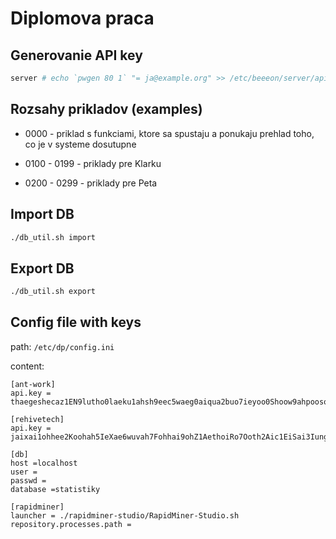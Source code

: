 # Diplomova praca

## Generovanie API key

```bash
server # echo `pwgen 80 1` "= ja@example.org" >> /etc/beeeon/server/apikeys.properties
```

## Rozsahy prikladov (examples)

* 0000 - priklad s funkciami, ktore sa spustaju a ponukaju prehlad toho, co je v systeme dosutupne

* 0100 - 0199 - priklady pre Klarku

* 0200 - 0299 - priklady pre Peta

## Import DB

```bash
./db_util.sh import
```

## Export DB

```bash
./db_util.sh export
```

## Config file with keys

path: `/etc/dp/config.ini`

content:
```
[ant-work]
api.key = thaegeshecaz1EN9lutho0laeku1ahsh9eec5waeg0aiqua2buo7ieyoo0Shoow9ahpoosomie0weiqu

[rehivetech]
api.key = jaixai1ohhee2Koohah5IeXae6wuvah7Fohhai9ohZ1AethoiRo7Ooth2Aic1EiSai3Iung6wai4Ahng

[db]
host =localhost
user =
passwd =
database =statistiky

[rapidminer]
launcher = ./rapidminer-studio/RapidMiner-Studio.sh
repository.processes.path =
```

